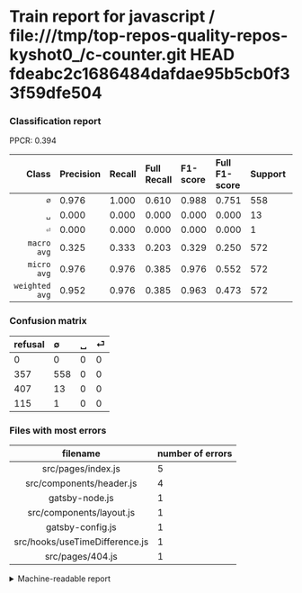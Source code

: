# Train report for javascript / file:///tmp/top-repos-quality-repos-kyshot0_/c-counter.git HEAD fdeabc2c1686484dafdae95b5cb0f33f59dfe504

### Classification report

PPCR: 0.394

| Class | Precision | Recall | Full Recall | F1-score | Full F1-score | Support | Full Support | PPCR |
|------:|:----------|:-------|:------------|:---------|:---------|:--------|:-------------|:-----|
| `∅` | 0.976| 1.000| 0.610| 0.988| 0.751| 558| 915| 0.610 |
| `␣` | 0.000| 0.000| 0.000| 0.000| 0.000| 13| 420| 0.031 |
| `⏎` | 0.000| 0.000| 0.000| 0.000| 0.000| 1| 116| 0.009 |
| `macro avg` | 0.325| 0.333| 0.203| 0.329| 0.250| 572| 1451| 0.394 |
| `micro avg` | 0.976| 0.976| 0.385| 0.976| 0.552| 572| 1451| 0.394 |
| `weighted avg` | 0.952| 0.976| 0.385| 0.963| 0.473| 572| 1451| 0.394 |

### Confusion matrix

|refusal|  ∅| ␣| ⏎| 
|:---|:---|:---|:---|
|0 |0 |0 |0 |
|357 |558 |0 |0 |
|407 |13 |0 |0 |
|115 |1 |0 |0 |

### Files with most errors

| filename | number of errors|
|:----:|:-----|
| src/pages/index.js | 5 |
| src/components/header.js | 4 |
| gatsby-node.js | 1 |
| src/components/layout.js | 1 |
| gatsby-config.js | 1 |
| src/hooks/useTimeDifference.js | 1 |
| src/pages/404.js | 1 |

<details>
    <summary>Machine-readable report</summary>
```json
{
  "cl_report": {"macro avg": {"f1-score": 0.3292035398230089, "precision": 0.32517482517482516, "recall": 0.3333333333333333, "support": 572}, "micro avg": {"f1-score": 0.9755244755244755, "precision": 0.9755244755244755, "recall": 0.9755244755244755, "support": 572}, "weighted avg": {"f1-score": 0.9634383315799245, "precision": 0.9516480023473032, "recall": 0.9755244755244755, "support": 572}, "\u2205": {"f1-score": 0.9876106194690266, "precision": 0.9755244755244755, "recall": 1.0, "support": 558}, "\u23ce": {"f1-score": 0.0, "precision": 0.0, "recall": 0.0, "support": 1}, "\u2423": {"f1-score": 0.0, "precision": 0.0, "recall": 0.0, "support": 13}},
  "cl_report_full": {"macro avg": {"f1-score": 0.250168123739072, "precision": 0.32517482517482516, "recall": 0.20327868852459016, "support": 1451}, "micro avg": {"f1-score": 0.5516559565002472, "precision": 0.9755244755244755, "recall": 0.38456237077877325, "support": 1451}, "weighted avg": {"f1-score": 0.47326774615007067, "precision": 0.6151653308786321, "recall": 0.38456237077877325, "support": 1451}, "\u2205": {"f1-score": 0.7505043712172159, "precision": 0.9755244755244755, "recall": 0.6098360655737705, "support": 915}, "\u23ce": {"f1-score": 0.0, "precision": 0.0, "recall": 0.0, "support": 116}, "\u2423": {"f1-score": 0.0, "precision": 0.0, "recall": 0.0, "support": 420}},
  "ppcr": 0.39421088904204
}
```
</details>
